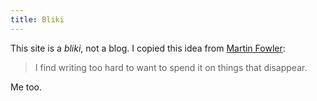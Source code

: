 ```yaml
---
title: Bliki
---
```


This site is a *bliki*, not a blog. I copied this idea from
[Martin Fowler][fowler]:

> I find writing too hard to want to spend it on things that disappear.

Me too.

[fowler]: https://www.martinfowler.com/bliki/WhatIsaBliki.html
